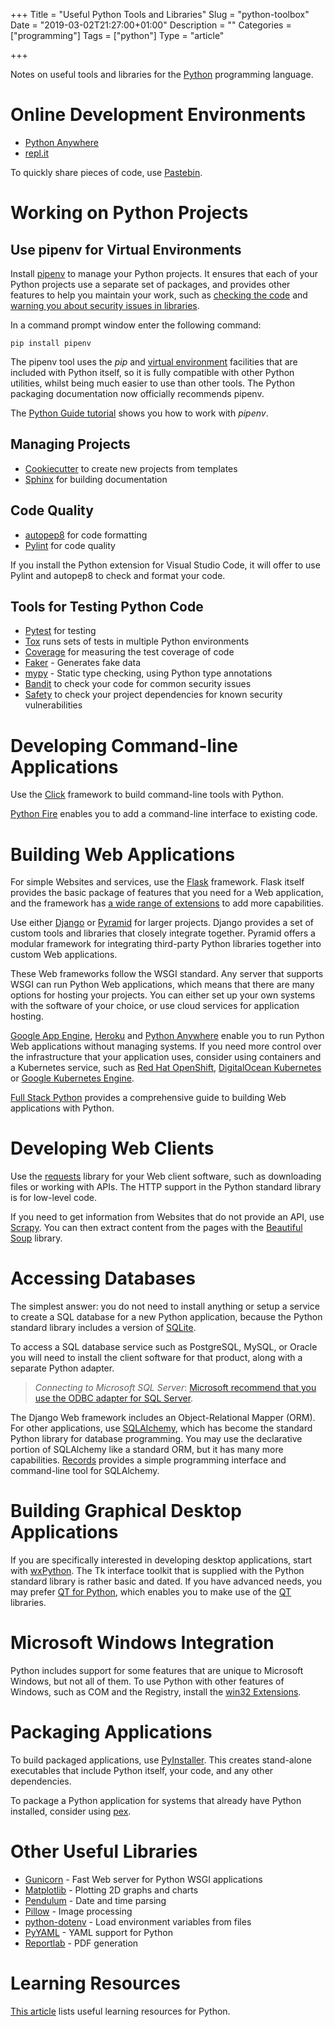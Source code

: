 +++
Title = "Useful Python Tools and Libraries"
Slug = "python-toolbox"
Date = "2019-03-02T21:27:00+01:00"
Description = ""
Categories = ["programming"]
Tags = ["python"]
Type = "article"

+++

Notes on useful tools and libraries for the [Python](https://www.python.org/) programming language.

<!--more-->

# Online Development Environments

* [Python Anywhere](https://www.pythonanywhere.com/)
* [repl.it](https://repl.it/)

To quickly share pieces of code, use [Pastebin](https://pastebin.com/).

# Working on Python Projects

## Use pipenv for Virtual Environments

Install [pipenv](https://docs.pipenv.org/) to manage your Python projects. It ensures that each of your Python projects use a separate set of packages, and provides other features to help you maintain your work, such as [checking the code](https://docs.pipenv.org/advanced/#code-style-checking) and [warning you about security issues in libraries](https://docs.pipenv.org/advanced/#detection-of-security-vulnerabilities).

In a command prompt window enter the following command:

    pip install pipenv

The pipenv tool uses the _pip_ and [virtual environment](https://docs.python.org/3/tutorial/venv.html) facilities that are included with Python itself, so it is fully compatible with other Python utilities, whilst being much easier to use than other tools. The Python packaging documentation now officially recommends pipenv.

The [Python Guide tutorial](http://docs.python-guide.org/en/latest/dev/virtualenvs/) shows you how to work with _pipenv_.

## Managing Projects

- [Cookiecutter](https://cookiecutter.readthedocs.io/) to create new projects from templates
- [Sphinx](http://sphinx.pocoo.org) for building documentation

## Code Quality

- [autopep8](https://pypi.python.org/pypi/autopep8/) for code formatting
- [Pylint](https://www.pylint.org) for code quality

If you install the Python extension for Visual Studio Code, it will offer to use Pylint and autopep8 to check and format your code.

## Tools for Testing Python Code

- [Pytest](http://pytest.org) for testing
- [Tox](https://tox.readthedocs.io/) runs sets of tests in multiple Python environments
- [Coverage](https://pypi.python.org/pypi/coverage/) for measuring the test coverage of code
- [Faker](http://faker.rtfd.org/) - Generates fake data
- [mypy](http://www.mypy-lang.org/) - Static type checking, using Python type annotations
- [Bandit](https://pypi.python.org/pypi/bandit) to check your code for common security issues
- [Safety](https://pyup.io/safety/) to check your project dependencies for known security vulnerabilities

# Developing Command-line Applications

Use the [Click](http://click.pocoo.org) framework to build command-line tools with Python.

[Python Fire](https://github.com/google/python-fire) enables you to add a command-line interface to existing code.

# Building Web Applications

For simple Websites and services, use the [Flask](http://flask.pocoo.org/) framework. Flask itself provides the basic package of features that you need for a Web application, and the framework has [a wide range of extensions](http://flask.pocoo.org/extensions/) to add more capabilities.

Use either [Django](http://www.djangoproject.com/) or [Pyramid](https://trypyramid.com/) for larger projects. Django provides a set of custom tools and libraries that closely integrate together. Pyramid offers a modular framework for integrating third-party Python libraries together into custom Web applications.

These Web frameworks follow the WSGI standard. Any server that supports WSGI can run Python Web applications, which means that there are many options for hosting your projects. You can either set up your own systems with the software of your choice, or use cloud services for application hosting.

[Google App Engine](https://cloud.google.com/appengine/), [Heroku](https://www.heroku.com/) and [Python Anywhere](https://www.pythonanywhere.com/) enable you to run Python Web applications without managing systems. If you need more control over the infrastructure that your application uses, consider using containers and a Kubernetes service, such as [Red Hat OpenShift](https://www.openshift.com/), [DigitalOcean Kubernetes](https://www.digitalocean.com/products/kubernetes/) or [Google Kubernetes Engine](https://cloud.google.com/kubernetes-engine/).

[Full Stack Python](https://www.fullstackpython.com) provides a comprehensive guide to building Web applications with Python.

# Developing Web Clients

Use the [requests](http://docs.python-requests.org/en/master/) library for your Web client software, such as downloading files or working with APIs. The HTTP support in the Python standard library is for low-level code.

If you need to get information from Websites that do not provide an API, use [Scrapy](https://doc.scrapy.org). You can then extract content from the pages with the [Beautiful Soup](https://www.crummy.com/software/BeautifulSoup/) library.

# Accessing Databases

The simplest answer: you do not need to install anything or setup a
service to create a SQL database for a new Python application, because
the Python standard library includes a version of
[SQLite](http://www.sqlite.org/).

To access a SQL database service such as PostgreSQL, MySQL, or Oracle you will need to install the client software for that product, along with a separate Python adapter.

> _Connecting to Microsoft SQL Server_: [Microsoft recommend that you use the ODBC adapter for SQL Server](https://docs.microsoft.com/en-us/sql/connect/python/python-driver-for-sql-server).

The Django Web framework includes an Object-Relational Mapper (ORM). For other applications, use [SQLAlchemy](http://www.sqlalchemy.org/), which has become the standard Python library for database programming. You may use the declarative portion of SQLAlchemy like a standard ORM, but it has many more capabilities. [Records](https://pypi.python.org/pypi/records/) provides a simple programming interface and command-line tool for SQLAlchemy.

# Building Graphical Desktop Applications

If you are specifically interested in developing desktop applications, start with [wxPython](http://wxpython.org/). The Tk interface toolkit that is supplied with the Python standard library is rather basic and dated. If you have advanced needs, you may prefer [QT for Python](https://www.qt.io/qt-for-python), which enables you to make use of the [QT](https://www.qt.io/) libraries.

# Microsoft Windows Integration

Python includes support for some features that are unique to Microsoft Windows, but not all of them. To use Python with other features of Windows, such as COM and the Registry, install the [win32 Extensions](https://github.com/mhammond/pywin32).

# Packaging Applications

To build packaged applications, use [PyInstaller](http://www.pyinstaller.org/). This creates stand-alone executables that include Python itself, your code, and any other dependencies.

To package a Python application for systems that already have Python installed, consider using [pex](https://github.com/pantsbuild/pex/).

# Other Useful Libraries

- [Gunicorn](https://gunicorn.org/) - Fast Web server for Python WSGI applications
- [Matplotlib](https://matplotlib.org/) - Plotting 2D graphs and charts 
- [Pendulum](https://pendulum.eustace.io/) - Date and time parsing
- [Pillow](https://python-pillow.org/) - Image processing
- [python-dotenv](https://github.com/theskumar/python-dotenv) - Load environment variables from files
- [PyYAML](https://pyyaml.org/) - YAML support for Python
- [Reportlab](https://www.reportlab.com/opensource/) - PDF generation

# Learning Resources

[This article](https://www.stuartellis.name/articles/python-learning-resources) lists useful learning resources for Python.
